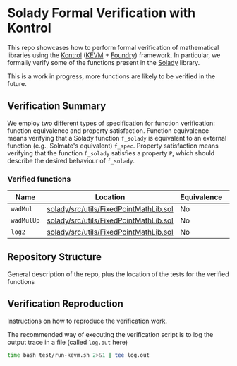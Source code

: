 # Solady Formal Verification with Kontrol

This repo showcases how to perform formal verification of mathematical libraries using the [Kontrol](https://docs.runtimeverification.com/kontrol/overview/readme) ([KEVM](https://github.com/runtimeverification/evm-semantics) + [Foundry](https://github.com/foundry-rs/foundry/)) framework. In particular, we formally verify some of the functions present in the [Solady](https://github.com/vectorized/solady) library.

This is a work in progress, more functions are likely to be verified in the future.

## Verification Summary

We employ two different types of specification for function verification: function equivalence and property satisfaction. Function equivalence means verifying that a Solady function `f_solady` is equivalent to an external function (e.g., Solmate's equivalent) `f_spec`. Property satisfaction means verifying that the function `f_solady` satisfies a property `P`, which should describe the desired behaviour of `f_solady`.

### Verified functions

| Name       | Location                                                                                                                 | Equivalence | Property |
|------------|--------------------------------------------------------------------------------------------------------------------------|-------------|----------|
| `wadMul`   | [solady/src/utils/FixedPointMathLib.sol](https://github.com/Vectorized/solady/blob/main/src/utils/FixedPointMathLib.sol) | No          | Yes      |
| `wadMulUp` | [solady/src/utils/FixedPointMathLib.sol](https://github.com/Vectorized/solady/blob/main/src/utils/FixedPointMathLib.sol) | No          | Yes      |
| `log2    ` | [solady/src/utils/FixedPointMathLib.sol](https://github.com/Vectorized/solady/blob/main/src/utils/FixedPointMathLib.sol) | No          | Yes      |

## Repository Structure

General description of the repo, plus the location of the tests for the verified functions

## Verification Reproduction

Instructions on how to reproduce the verification work.

The recommended way of executing the verification script is to log the output trace in a file (called `log.out` here)

```bash
time bash test/run-kevm.sh 2>&1 | tee log.out
```
